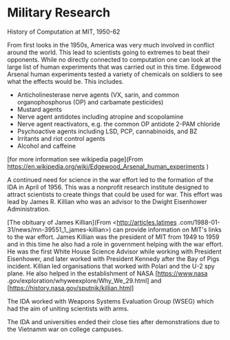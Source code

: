 # Military Research
History of Computation at MIT, 1950-62

From first looks in the 1950s, America was very much involved in conflict around the world. This 
lead to scientists going to extremes to beat their opponents. While no directly connected to 
computation one can look at the large list of human experiments that was carried out in this time. Edgewood Arsenal human experiments tested a variety of chemicals on soldiers to see what the 
effects would be. 
This includes.
* Anticholinesterase nerve agents (VX, sarin, and common organophosphorus (OP) and carbamate 
pesticides)
* Mustard agents
* Nerve agent antidotes including atropine and scopolamine
* Nerve agent reactivators, e.g. the common OP antidote 2-PAM chloride
* Psychoactive agents including LSD, PCP, cannabinoids, and BZ
* Irritants and riot control agents
* Alcohol and caffeine

[for more information see wikipedia page](From <https://en.wikipedia.org/wiki/Edgewood_Arsenal_human_experiments> 
)

A continued need for science in the war effort led to the formation of the IDA in April of 1956. 
This was a nonprofit research institute designed to attract scientists to create things that 
could be used for war. This effort was lead by James R. Killian who was an advisor to the Dwight 
Eisenhower Administration.

[The obituary of James Killian](From <http://articles.latimes
.com/1988-01-31/news/mn-39551_1_james-killian>) can provide information on MIT's links to the war
 effort. James Killian was the president of MIT from 1949 to 1959 and in this time he also had a 
 role in government helping with the war effort. He was the first White House Science Advisor 
 while working with President Eisenhower, and later worked with President Kennedy after the Bay 
 of Pigs incident. Killian led organisations that worked with Polari and the U-2 spy plane. He 
 also helped in the establishment of NASA [https://www.nasa
 .gov/exploration/whyweexplore/Why_We_29.html] and [https://history.nasa.gov/sputnik/killian.html]
 
The IDA worked with Weapons Systems Evaluation Group (WSEG) which had the aim of uniting 
scientists with arms.
 
The IDA and universities ended their close ties after demonstrations due to the Vietnamm war on 
college campuses.